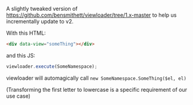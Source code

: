 A slightly tweaked version of https://github.com/bensmithett/viewloader/tree/1.x-master to help us
incrementally update to v2.

With this HTML:

```html
<div data-view="someThing"></div>
```

and this JS:

```javascript
viewloader.execute(SomeNamespace);
```

viewloader will automagically call `new SomeNamespace.SomeThing($el, el)`

(Transforming the first letter to lowercase is a specific requirement of our use case)
